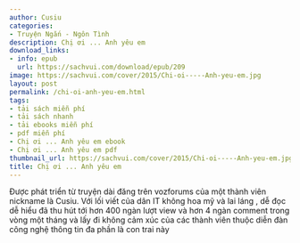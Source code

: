 ```yaml
---
author: Cusiu
categories:
- Truyện Ngắn - Ngôn Tình
description: Chị ơi ... Anh yêu em
download_links:
- info: epub
  url: https://sachvui.com/download/epub/209
image: https://sachvui.com/cover/2015/Chi-oi-----Anh-yeu-em.jpg
layout: post
permalink: /chi-oi-anh-yeu-em.html
tags:
- tải sách miễn phí
- tải sách nhanh
- tải ebooks miễn phí
- pdf miễn phí
- Chị ơi ... Anh yêu em ebook
- Chị ơi ... Anh yêu em pdf
thumbnail_url: https://sachvui.com/cover/2015/Chi-oi-----Anh-yeu-em.jpg
title: Chị ơi ... Anh yêu em
---
```


 <div class="item-desc text-justify"> Được phát triển từ truyện dài đăng trên vozforums của một thành viên nickname là Cusiu. Với lối viết của dân IT không hoa mỹ và lai láng , dễ đọc dễ hiểu đã thu hút tới hơn 400 ngàn lượt view và hơn 4 ngàn comment trong vòng một tháng và lấy đi không cảm xúc của các thành viên thuộc diễn đàn công nghệ thông tin đa phần là con trai này </div>